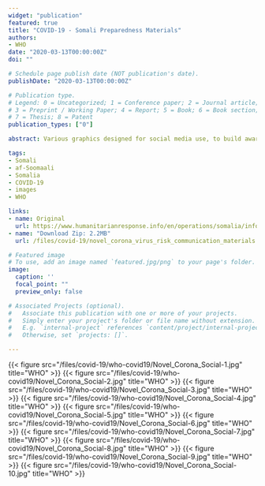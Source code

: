 ```yaml
---
widget: "publication"
featured: true
title: "COVID-19 - Somali Preparedness Materials"
authors:
- WHO
date: "2020-03-13T00:00:00Z"
doi: ""

# Schedule page publish date (NOT publication's date).
publishDate: "2020-03-13T00:00:00Z"

# Publication type.
# Legend: 0 = Uncategorized; 1 = Conference paper; 2 = Journal article;
# 3 = Preprint / Working Paper; 4 = Report; 5 = Book; 6 = Book section;
# 7 = Thesis; 8 = Patent
publication_types: ["0"]

abstract: Various graphics designed for social media use, to build awareness about COVID-19 and Corona Virus.

tags:
- Somali
- af-Soomaali
- Somalia
- COVID-19
- images
- WHO

links:
- name: Original
  url: https://www.humanitarianresponse.info/en/operations/somalia/infographic/covid-19-somali-preparedness-materials
- name: "Download Zip: 2.2MB"
  url: /files/covid-19/novel_corona_virus_risk_communication_materials.zip

# Featured image
# To use, add an image named `featured.jpg/png` to your page's folder. 
image:
  caption: ''
  focal_point: ""
  preview_only: false

# Associated Projects (optional).
#   Associate this publication with one or more of your projects.
#   Simply enter your project's folder or file name without extension.
#   E.g. `internal-project` references `content/project/internal-project/index.md`.
#   Otherwise, set `projects: []`.

---
```


{{< figure src="/files/covid-19/who-covid19/Novel_Corona_Social-1.jpg" title="WHO" >}}
{{< figure src="/files/covid-19/who-covid19/Novel_Corona_Social-2.jpg" title="WHO" >}}
{{< figure src="/files/covid-19/who-covid19/Novel_Corona_Social-3.jpg" title="WHO" >}}
{{< figure src="/files/covid-19/who-covid19/Novel_Corona_Social-4.jpg" title="WHO" >}}
{{< figure src="/files/covid-19/who-covid19/Novel_Corona_Social-5.jpg" title="WHO" >}}
{{< figure src="/files/covid-19/who-covid19/Novel_Corona_Social-6.jpg" title="WHO" >}}
{{< figure src="/files/covid-19/who-covid19/Novel_Corona_Social-7.jpg" title="WHO" >}}
{{< figure src="/files/covid-19/who-covid19/Novel_Corona_Social-8.jpg" title="WHO" >}}
{{< figure src="/files/covid-19/who-covid19/Novel_Corona_Social-9.jpg" title="WHO" >}}
{{< figure src="/files/covid-19/who-covid19/Novel_Corona_Social-10.jpg" title="WHO" >}}
